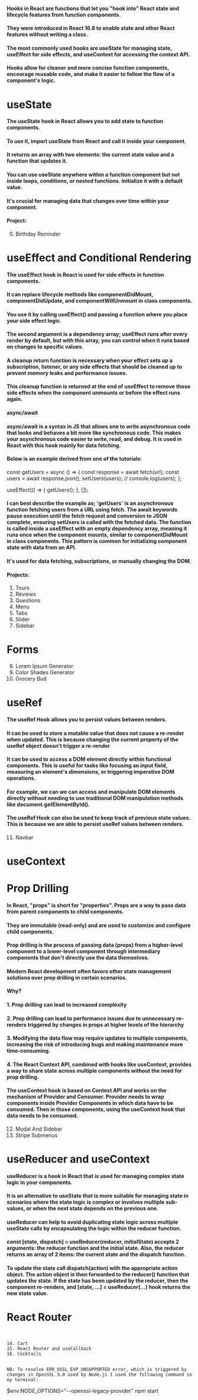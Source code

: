 #### Hooks in React are functions that let you "hook into" React state and lifecycle features from function components. 
#### They were introduced in React 16.8 to enable state and other React features without writing a class. 
#### The most commonly used hooks are useState for managing state, useEffect for side effects, and useContext for accessing the context API.
#### Hooks allow for cleaner and more concise function components, encourage reusable code, and make it easier to follow the flow of a component's logic.

# useState
#### The useState hook in React allows you to add state to function components. 
#### To use it, import useState from React and call it inside your component. 
#### It returns an array with two elements: the current state value and a function that updates it. 
#### You can use useState anywhere within a function component but not inside loops, conditions, or nested functions. Initialize it with a default value. 
#### It's crucial for managing data that changes over time within your component.

#### Project:
00. Birthday Reminder

# useEffect and Conditional Rendering
#### The useEffect hook in React is used for side effects in function components. 
#### It can replace lifecycle methods like componentDidMount, componentDidUpdate, and componentWillUnmount in class components. 
#### You use it by calling useEffect() and passing a function where you place your side effect logic. 
#### The second argument is a dependency array; useEffect runs after every render by default, but with this array, you can control when it runs based on changes to specific values. 
#### A cleanup return function is necessary when your effect sets up a subscription, listener, or any side effects that should be cleaned up to prevent memory leaks and performance issues.
#### This cleanup function is returned at the end of useEffect to remove those side effects when the component unmounts or before the effect runs again.
#### async/await
#### async/await is a syntax in JS that allows one to write asynchronous code that looks and behaves a bit more like synchronous code. This makes your asynchronous code easier to write, read, and debug. It is used in React with this hook mainly for data fetching.
#### Below is an example derived from one of the tutorials:
 const getUsers = async () => {
    const response = await fetch(url);
    const users = await response.json();
    setUsers(users);
    // console.log(users);
  };

  useEffect(() => {
    getUsers();
  }, []);
#### I can best describe the example as; 'getUsers' is an asynchronous function fetching users from a URL using fetch. The await keywords pause execution until the fetch request and conversion to JSON complete, ensuring setUsers is called with the fetched data. The function is called inside a useEffect with an empty dependency array, meaning it runs once when the component mounts, similar to componentDidMount in class components. This pattern is common for initializing component state with data from an API.

#### It's used for data fetching, subscriptions, or manually changing the DOM.

#### Projects: 
01. Tours
02. Reviews
03. Questions
04. Menu
05. Tabs
06. Slider
07. Sidebar

# Forms
08. Lorem Ipsum Generator
09. Color Shades Generator
10. Grocery Bud

# useRef
#### The useRef Hook allows you to persist values between renders.
#### It can be used to store a mutable value that does not cause a re-render when updated. This is because changing the current property of the useRef object doesn't trigger a re-render
#### It can be used to access a DOM element directly within functional components. This is useful for tasks like focusing an input field, measuring an element's dimensions, or triggering imperative DOM operations.
#### For example, we can we can access and manipulate DOM elements directly without needing to use traditional DOM manipulation methods like document.getElementById().
#### The useRef Hook can also be used to keep track of previous state values. This is because we are able to persist useRef values between renders.

11. Navbar

# useContext
# Prop Drilling
#### In React, "props" is short for "properties". Props are a way to pass data from parent components to child components.
#### They are immutable (read-only) and are used to customize and configure child components.
#### Prop drilling is the process of passing data (props) from a higher-level component to a lower-level component through intermediary components that don't directly use the data themselves.
#### Modern React development often favors other state management solutions over prop drilling in certain scenarios. 
#### Why? 
#### 1.  Prop drilling can lead to increased complexity
#### 2.  Prop drilling can lead to performance issues due to unnecessary re-renders triggered by changes in props at higher levels of the hierarchy
#### 3. Modifying the data flow may require updates to multiple components, increasing the risk of introducing bugs and making maintenance more time-consuming.
#### 4. The React Context API, combined with hooks like useContext, provides a way to share state across multiple components without the need for prop drilling. 
#### The useContext hook is based on Context API and works on the mechanism of Provider and Consumer. Provider needs to wrap components inside Provider Components in which data have to be consumed. Then in those components, using the useContext hook that data needs to be consumed.


12. Modal And Sidebar
13. Stripe Submenus

# useReducer and useContext
#### useReducer is a hook in React that is used for managing complex state logic in your components.
#### It is an alternative to useState that is more suitable for managing state in scenarios where the state logic is complex or involves multiple sub-values, or when the next state depends on the previous one.
#### useReducer can help to avoid duplicating state logic across multiple useState calls by encapsulating the logic within the reducer function.
#### const [state, dispatch] = useReducer(reducer, initialState) accepts 2 arguments: the reducer function and the initial state. Also, the reducer returns an array of 2 items: the current state and the dispatch function.
#### To update the state call dispatch(action) with the appropriate action object. The action object is then forwarded to the reducer() function that updates the state. If the state has been updated by the reducer, then the component re-renders, and [state, ...] = useReducer(...) hook returns the new state value.

# React Router
```npm install react-router-dom


14. Cart
15. React Router and useCallback
16. Cocktails


NB: To resolve ERR_OSSL_EVP_UNSUPPORTED error, which is triggered by changes in OpenSSL 3.0 used by Node.js I used the following command in my terminal:
```
$env:NODE_OPTIONS="--openssl-legacy-provider" 
npm start
```

